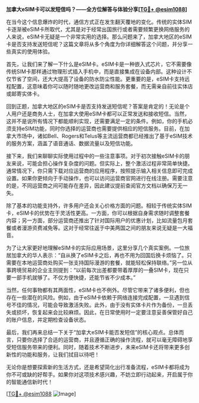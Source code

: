 **加拿大eSIM卡可以发短信吗？——全方位解答与体验分享[[TG💪+ @esim1088](https://t.me/s/esim1088)]**

在当今这个信息爆炸的时代，通信方式正在发生翻天覆地的变化。传统的实体SIM卡逐渐被eSIM卡所取代，尤其是对于经常出国旅行或者需要频繁更换网络服务的人来说，eSIM卡无疑是一个非常实用的选择。那么问题来了，加拿大地区的eSIM卡是否支持发送短信呢？这篇文章将从多个角度为你详细解答这个问题，并分享一些真实的使用体验。

首先，让我们来了解一下什么是eSIM卡。eSIM卡是一种嵌入式芯片，它不需要像传统SIM卡那样通过物理形式插入手机中，而是直接集成在设备内部。这种设计不仅节省了空间，还大大提高了设备的防水防尘性能。更重要的是，eSIM卡支持远程配置，这意味着你可以随时随地更改运营商和服务套餐，而无需亲自前往实体店或邮寄实体卡。

回到正题，加拿大地区的eSIM卡是否支持发送短信呢？答案是肯定的！无论是个人用户还是商务人士，在加拿大使用eSIM卡都可以正常发送和接收短信。当然，这并不是说所有情况下都能顺利实现，还需要满足一定的条件。例如，你的手机必须支持eSIM功能，同时你选择的运营商也需要提供相应的短信服务。目前，在加拿大市场中，诸如Bell、Rogers和Telus等主流运营商都已经推出了基于eSIM技术的服务方案，涵盖了语音通话、数据流量以及短信功能。

接下来，我们来聊聊实际使用过程中的一些注意事项。对于初次接触eSIM卡的朋友来说，可能会担心操作复杂度的问题。但实际上，整个激活过程非常简单快捷。通常情况下，你只需下载对应运营商的应用程序，按照提示输入相关信息即可完成设置。如果你更倾向于手动操作，也可以访问运营商官网进行在线注册。需要注意的是，不同运营商之间可能存在差异，因此建议提前查阅官方文档以确保万无一失。

除了基本的功能支持外，许多用户还会关心价格方面的问题。相较于传统实体SIM卡，eSIM卡的优势在于灵活性更高。一方面，你可以根据自身需求随时调整套餐内容；另一方面，部分运营商还推出了针对国际用户的优惠计划，比如流量包月套餐或者漫游资费减免等。这对于经常往返于中美两国之间的朋友来说无疑是一大福音。

为了让大家更好地理解eSIM卡的实际应用场景，这里分享几个真实案例。一位旅居加拿大的华人表示：“自从换了eSIM卡之后，再也不用为回国后换卡烦恼了。只需要在本地运营商处购买一张支持国际漫游的套餐，就能轻松保持联络。”另一位从事跨境贸易的企业主则提到：“以前每次出差都要带着厚厚的一叠SIM卡，现在只要一部手机就够了。不仅方便快捷，还能节省不少成本。”

当然，任何事物都有其两面性，eSIM卡也不例外。尽管它带来了诸多便利，但也存在一些潜在的风险。例如，由于eSIM卡依赖于网络连接完成配置，一旦遇到信号不佳的情况，可能会导致激活失败。此外，由于没有实体卡片作为备份，一旦丢失或损坏，恢复起来会比较麻烦。因此，在日常使用时一定要注意妥善保管好自己的账户信息，并定期检查设备状态。

最后，我们再来总结一下关于“加拿大eSIM卡能否发短信”的核心观点。总体而言，只要你选择了合适的运营商，并且遵循正确的操作流程，就可以毫无障碍地享受短信服务带来的便利。同时，随着技术不断进步，未来eSIM卡还将带来更多创新性的功能和服务，让我们拭目以待吧！

无论你是想要探索新的生活方式，还是希望简化出行准备流程，eSIM卡都将成为你不可或缺的好帮手。如果你对这项技术感兴趣，不妨立即行动起来，开启属于你的智能通信新时代！

[[TG💪+ @esim1088](https://t.me/s/esim1088) ![Image](https://i.postimg.cc/4NQfJmqS/Snipaste-2025-05-13-00-14-12.png)]